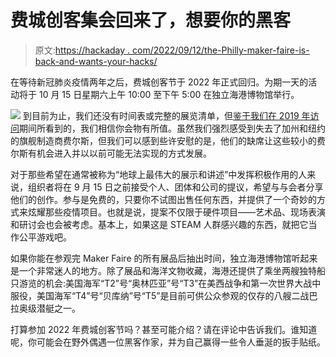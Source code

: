 # 费城创客集会回来了，想要你的黑客

> 原文:[https://hackaday . com/2022/09/12/the-Philly-maker-faire-is-back-and-wants-your-hacks/](https://hackaday.com/2022/09/12/the-philly-maker-faire-is-back-and-wants-your-hacks/)

在等待新冠肺炎疫情两年之后，费城创客节于 2022 年正式回归。为期一天的活动将于 10 月 15 日星期六上午 10:00 至下午 5:00 在独立海港博物馆举行。

[![](../Images/3ecab54f973cc06cc53194686ce2dfc1.png)](https://hackaday.com/wp-content/uploads/2022/09/phillyfaire_thumb.jpg) 到目前为止，我们还没有时间表或完整的展览清单，但[鉴于我们在 2019 年访问](https://hackaday.com/2019/10/20/maker-spirit-alive-and-well-at-the-philly-maker-faire/)期间所看到的，我们相信你会物有所值。虽然我们强烈感受到失去了加州和纽约的旗舰制造商费尔斯，但我们可以感到些许安慰的是，他们的缺席让这些较小的费尔斯有机会进入并以以前可能无法实现的方式发展。

对于那些希望在通常被称为“地球上最伟大的展示和讲述”中发挥积极作用的人来说，组织者将在 9 月 15 日之前接受个人、团体和公司的提议，希望与与会者分享他们的创作。参与是免费的，只要你不试图出售任何东西，并提供了一个奇妙的方式来炫耀那些疫情项目。也就是说，提案不仅限于硬件项目——艺术品、现场表演和研讨会也会被考虑。基本上，如果这是 STEAM 人群感兴趣的东西，就把它当作公平游戏吧。

如果你能在参观完 Maker Faire 的所有展品后抽出时间，独立海港博物馆听起来是一个非常迷人的地方。除了展品和海洋文物收藏，海港还提供了乘坐两艘独特船只游览的机会:美国海军“T2”号“奥林匹亚”号“T3”在美西战争和第一次世界大战中服役，美国海军“T4”号“贝库纳”号“T5”是目前可供公众参观的仅存的八艘二战巴拉奥级潜艇之一。

打算参加 2022 年费城创客节吗？甚至可能介绍？请在评论中告诉我们。谁知道呢，你可能会在野外偶遇一位黑客作家，并为自己赢得一些令人垂涎的扳手贴纸。